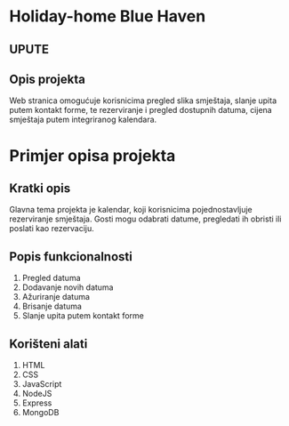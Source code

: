 # Holiday-home Blue Haven





## UPUTE
## Opis projekta
Web stranica omogućuje korisnicima pregled slika smještaja, slanje upita putem kontakt forme, te rezerviranje i pregled dostupnih datuma, cijena smještaja putem integriranog kalendara.


# Primjer opisa projekta
## Kratki opis
Glavna tema projekta je kalendar, koji korisnicima pojednostavljuje rezerviranje smještaja. Gosti mogu odabrati datume, pregledati ih obristi ili poslati kao rezervaciju.

## Popis funkcionalnosti
1. Pregled datuma
2. Dodavanje novih datuma
3. Ažuriranje datuma
4. Brisanje datuma
5. Slanje upita putem kontakt forme
   
   


## Korišteni alati
1. HTML
2. CSS
3. JavaScript
4. NodeJS
5. Express
6. MongoDB
